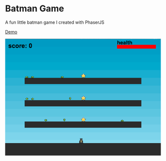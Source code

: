 # Batman Game

A fun little batman game I created with PhaserJS

[Demo](https://bigjman123.github.io/phaserproject/level1.html)

![In Game Screenshot](https://github.com/BigJman123/phaserproject/blob/master/batman.png)
